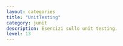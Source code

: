 ```yaml
---
layout: categories
title: "UnitTesting"
category: junit
description: Esercizi sullo unit testing.
level: 13
---
```

